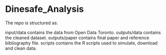 # Dinesafe_Analysis
The repo is structured as:

input/data contains the data from Open Data Toronto.
outputs/data contains the cleaned dataset.
outputs/paper contains final paper and reference bibliography file.
scripts contains the R scripts used to simulate, download and clean data.
